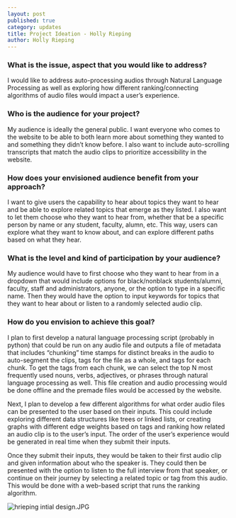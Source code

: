 ```yaml
---
layout: post
published: true
category: updates
title: Project Ideation - Holly Rieping
author: Holly Rieping
---
```

### What is the issue, aspect that you would like to address?
I would like to address auto-processing audios through Natural Language Processing as well as exploring how different ranking/connecting algorithms of audio files would impact a user’s experience.

### Who is the audience for your project?
My audience is ideally the general public. I want everyone who comes to the website to be able to both learn more about something they wanted to and something they didn’t know before. I also want to include auto-scrolling transcripts that match the audio clips to prioritize accessibility in the website.

### How does your envisioned audience benefit from your approach?
I want to give users the capability to hear about topics they want to hear and be able to explore related topics that emerge as they listed. I also want to let them choose who they want to hear from, whether that be a specific person by name or any student, faculty, alumn, etc. This way, users can explore what they want to know about, and can explore different paths based on what they hear.

### What is the level and kind of participation by your audience?
My audience would have to first choose who they want to hear from in a dropdown that would include options for black/nonblack students/alumni, faculty, staff and administrators, anyone, or the option to type in a specific name. Then they would have the option to input keywords for topics that they want to hear about or listen to a randomly selected audio clip.

### How do you envision to achieve this goal?
I plan to first develop a natural language processing script (probably in python) that could be run on any audio file and outputs a file of metadata that includes “chunking” time stamps for distinct breaks in the audio to auto-segment the clips, tags for the file as a whole, and tags for each chunk. To get the tags from each chunk, we can select the top N most frequently used nouns, verbs, adjectives, or phrases through natural language processing as well. This file creation and audio processing would be done offline and the premade files would be accessed by the website.

Next, I plan to develop a few different algorithms for what order audio files can be presented to the user based on their inputs. This could include exploring different data structures like trees or linked lists, or creating graphs with different edge weights based on tags and ranking how related an audio clip is to the user’s input. The order of the user’s experience would be generated in real time when they submit their inputs.

Once they submit their inputs, they would be taken to their first audio clip and given information about who the speaker is. They could then be presented with the option to listen to the full interview from that speaker, or continue on their journey by selecting a related topic or tag from this audio. This would be done with a web-based script that runs the ranking algorithm.

![hrieping intial design.JPG]({{site.baseurl}}/assets/hrieping%20intial%20design.JPG)

